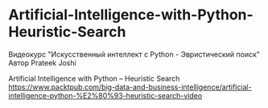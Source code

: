 # Artificial-Intelligence-with-Python-Heuristic-Search

Видеокурс "Искусственный интеллект с Python - Эвристический поиск"
Автор Prateek Joshi

Artificial Intelligence with Python – Heuristic Search
https://www.packtpub.com/big-data-and-business-intelligence/artificial-intelligence-python-%E2%80%93-heuristic-search-video
